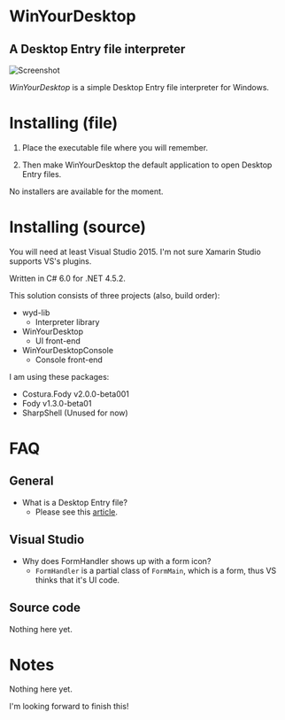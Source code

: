 # WinYourDesktop
## A Desktop Entry file interpreter

![Screenshot](http://didi.wcantin.ca/p/wyd1.png)

_WinYourDesktop_ is a simple Desktop Entry file interpreter for Windows.

# Installing (file)

1. Place the executable file where you will remember.

2. Then make WinYourDesktop the default application to open Desktop Entry files.

No installers are available for the moment.

# Installing (source)

You will need at least Visual Studio 2015. I'm not sure Xamarin Studio supports VS's plugins.

Written in C# 6.0 for .NET 4.5.2.

This solution consists of three projects (also, build order):

- wyd-lib
  - Interpreter library
- WinYourDesktop
  - UI front-end
- WinYourDesktopConsole
  - Console front-end

I am using these packages:
- Costura.Fody v2.0.0-beta001
- Fody v1.3.0-beta01
- SharpShell (Unused for now)

# FAQ

## General

- What is a Desktop Entry file?
  - Please see this [article](http://www.linuxtopia.org/online_books/linux_desktop_guides/gnome_2.14_admin_guide/menustructure-desktopentry.html).
  
## Visual Studio

- Why does FormHandler shows up with a form icon?
  - `FormHandler` is a partial class of `FormMain`, which is a form, thus VS thinks that it's UI code.
  
## Source code

Nothing here yet.

# Notes

Nothing here yet.

I'm looking forward to finish this!